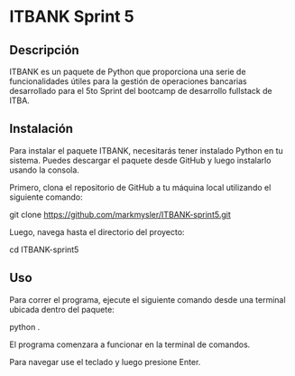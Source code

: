# ITBANK Sprint 5

## Descripción

ITBANK es un paquete de Python que proporciona una serie de funcionalidades útiles para la gestión de operaciones bancarias desarrollado para el 5to Sprint del bootcamp de desarrollo fullstack de ITBA.

## Instalación

Para instalar el paquete ITBANK, necesitarás tener instalado Python en tu sistema. Puedes descargar el paquete desde GitHub y luego instalarlo usando la consola.

Primero, clona el repositorio de GitHub a tu máquina local utilizando el siguiente comando:

git clone https://github.com/markmysler/ITBANK-sprint5.git

Luego, navega hasta el directorio del proyecto:

cd ITBANK-sprint5

## Uso

Para correr el programa, ejecute el siguiente comando desde una terminal ubicada dentro del paquete:

python .

El programa comenzara a funcionar en la terminal de comandos.

Para navegar use el teclado y luego presione Enter.
